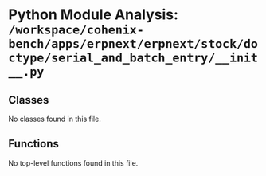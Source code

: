 # Python Module Analysis: `/workspace/cohenix-bench/apps/erpnext/erpnext/stock/doctype/serial_and_batch_entry/__init__.py`

## Classes

No classes found in this file.


## Functions

No top-level functions found in this file.
